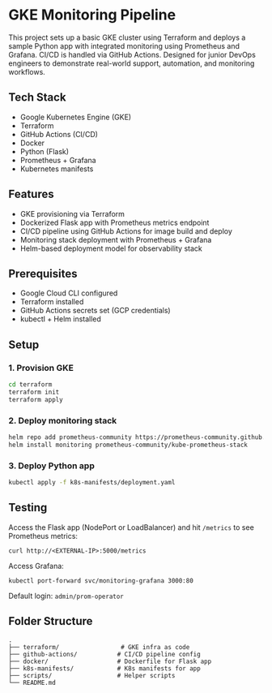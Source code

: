 # GKE Monitoring Pipeline

This project sets up a basic GKE cluster using Terraform and deploys a sample Python app with integrated monitoring using Prometheus and Grafana. CI/CD is handled via GitHub Actions. Designed for junior DevOps engineers to demonstrate real-world support, automation, and monitoring workflows.

## Tech Stack
- Google Kubernetes Engine (GKE)
- Terraform
- GitHub Actions (CI/CD)
- Docker
- Python (Flask)
- Prometheus + Grafana
- Kubernetes manifests

## Features
- GKE provisioning via Terraform
- Dockerized Flask app with Prometheus metrics endpoint
- CI/CD pipeline using GitHub Actions for image build and deploy
- Monitoring stack deployment with Prometheus + Grafana
- Helm-based deployment model for observability stack

## Prerequisites
- Google Cloud CLI configured
- Terraform installed
- GitHub Actions secrets set (GCP credentials)
- kubectl + Helm installed

## Setup

### 1. Provision GKE
```bash
cd terraform
terraform init
terraform apply
```

### 2. Deploy monitoring stack
```bash
helm repo add prometheus-community https://prometheus-community.github.io/helm-charts
helm install monitoring prometheus-community/kube-prometheus-stack
```

### 3. Deploy Python app
```bash
kubectl apply -f k8s-manifests/deployment.yaml
```

## Testing

Access the Flask app (NodePort or LoadBalancer) and hit `/metrics` to see Prometheus metrics:
```
curl http://<EXTERNAL-IP>:5000/metrics
```

Access Grafana:
```
kubectl port-forward svc/monitoring-grafana 3000:80
```

Default login: `admin/prom-operator`

## Folder Structure
```
.
├── terraform/                 # GKE infra as code
├── github-actions/           # CI/CD pipeline config
├── docker/                   # Dockerfile for Flask app
├── k8s-manifests/            # K8s manifests for app
├── scripts/                  # Helper scripts
└── README.md
```
